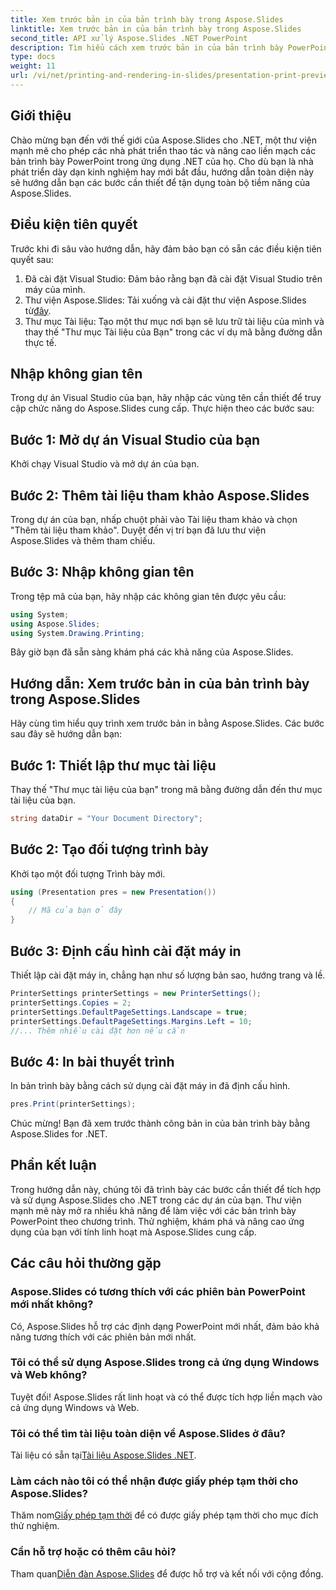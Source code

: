 ```yaml
---
title: Xem trước bản in của bản trình bày trong Aspose.Slides
linktitle: Xem trước bản in của bản trình bày trong Aspose.Slides
second_title: API xử lý Aspose.Slides .NET PowerPoint
description: Tìm hiểu cách xem trước bản in của bản trình bày PowerPoint bằng Aspose.Slides cho .NET. Hãy làm theo hướng dẫn từng bước này cùng với mã nguồn để tạo và tùy chỉnh bản xem trước bản in.
type: docs
weight: 11
url: /vi/net/printing-and-rendering-in-slides/presentation-print-preview/
---
```

## Giới thiệu
Chào mừng bạn đến với thế giới của Aspose.Slides cho .NET, một thư viện mạnh mẽ cho phép các nhà phát triển thao tác và nâng cao liền mạch các bản trình bày PowerPoint trong ứng dụng .NET của họ. Cho dù bạn là nhà phát triển dày dạn kinh nghiệm hay mới bắt đầu, hướng dẫn toàn diện này sẽ hướng dẫn bạn các bước cần thiết để tận dụng toàn bộ tiềm năng của Aspose.Slides.
## Điều kiện tiên quyết
Trước khi đi sâu vào hướng dẫn, hãy đảm bảo bạn có sẵn các điều kiện tiên quyết sau:
1. Đã cài đặt Visual Studio: Đảm bảo rằng bạn đã cài đặt Visual Studio trên máy của mình.
2.  Thư viện Aspose.Slides: Tải xuống và cài đặt thư viện Aspose.Slides từ[đây](https://releases.aspose.com/slides/net/).
3. Thư mục Tài liệu: Tạo một thư mục nơi bạn sẽ lưu trữ tài liệu của mình và thay thế "Thư mục Tài liệu của Bạn" trong các ví dụ mã bằng đường dẫn thực tế.
## Nhập không gian tên
Trong dự án Visual Studio của bạn, hãy nhập các vùng tên cần thiết để truy cập chức năng do Aspose.Slides cung cấp. Thực hiện theo các bước sau:
## Bước 1: Mở dự án Visual Studio của bạn
Khởi chạy Visual Studio và mở dự án của bạn.
## Bước 2: Thêm tài liệu tham khảo Aspose.Slides
Trong dự án của bạn, nhấp chuột phải vào Tài liệu tham khảo và chọn "Thêm tài liệu tham khảo". Duyệt đến vị trí bạn đã lưu thư viện Aspose.Slides và thêm tham chiếu.
## Bước 3: Nhập không gian tên
Trong tệp mã của bạn, hãy nhập các không gian tên được yêu cầu:
```csharp
using System;
using Aspose.Slides;
using System.Drawing.Printing;
```
Bây giờ bạn đã sẵn sàng khám phá các khả năng của Aspose.Slides.
## Hướng dẫn: Xem trước bản in của bản trình bày trong Aspose.Slides
Hãy cùng tìm hiểu quy trình xem trước bản in bằng Aspose.Slides. Các bước sau đây sẽ hướng dẫn bạn:
## Bước 1: Thiết lập thư mục tài liệu
Thay thế "Thư mục tài liệu của bạn" trong mã bằng đường dẫn đến thư mục tài liệu của bạn.
```csharp
string dataDir = "Your Document Directory";
```
## Bước 2: Tạo đối tượng trình bày
Khởi tạo một đối tượng Trình bày mới.
```csharp
using (Presentation pres = new Presentation())
{
    // Mã của bạn ở đây
}
```
## Bước 3: Định cấu hình cài đặt máy in
Thiết lập cài đặt máy in, chẳng hạn như số lượng bản sao, hướng trang và lề.
```csharp
PrinterSettings printerSettings = new PrinterSettings();
printerSettings.Copies = 2;
printerSettings.DefaultPageSettings.Landscape = true;
printerSettings.DefaultPageSettings.Margins.Left = 10;
//... Thêm nhiều cài đặt hơn nếu cần
```
## Bước 4: In bài thuyết trình
In bản trình bày bằng cách sử dụng cài đặt máy in đã định cấu hình.
```csharp
pres.Print(printerSettings);
```
Chúc mừng! Bạn đã xem trước thành công bản in của bản trình bày bằng Aspose.Slides for .NET.
## Phần kết luận
Trong hướng dẫn này, chúng tôi đã trình bày các bước cần thiết để tích hợp và sử dụng Aspose.Slides cho .NET trong các dự án của bạn. Thư viện mạnh mẽ này mở ra nhiều khả năng để làm việc với các bản trình bày PowerPoint theo chương trình. Thử nghiệm, khám phá và nâng cao ứng dụng của bạn với tính linh hoạt mà Aspose.Slides cung cấp.
## Các câu hỏi thường gặp
### Aspose.Slides có tương thích với các phiên bản PowerPoint mới nhất không?
Có, Aspose.Slides hỗ trợ các định dạng PowerPoint mới nhất, đảm bảo khả năng tương thích với các phiên bản mới nhất.
### Tôi có thể sử dụng Aspose.Slides trong cả ứng dụng Windows và Web không?
Tuyệt đối! Aspose.Slides rất linh hoạt và có thể được tích hợp liền mạch vào cả ứng dụng Windows và Web.
### Tôi có thể tìm tài liệu toàn diện về Aspose.Slides ở đâu?
 Tài liệu có sẵn tại[Tài liệu Aspose.Slides .NET](https://reference.aspose.com/slides/net/).
### Làm cách nào tôi có thể nhận được giấy phép tạm thời cho Aspose.Slides?
 Thăm nom[Giấy phép tạm thời](https://purchase.aspose.com/temporary-license/) để có được giấy phép tạm thời cho mục đích thử nghiệm.
### Cần hỗ trợ hoặc có thêm câu hỏi?
 Tham quan[Diễn đàn Aspose.Slides](https://forum.aspose.com/c/slides/11) để được hỗ trợ và kết nối với cộng đồng.